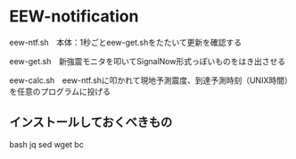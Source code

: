 # EEW-notification
eew-ntf.sh　本体：1秒ごとeew-get.shをたたいて更新を確認する

eew-get.sh　新強震モニタを叩いてSignalNow形式っぽいものをはき出させる

eew-calc.sh　eew-ntf.shに叩かれて現地予測震度、到達予測時刻（UNIX時間）を任意のプログラムに投げる

## インストールしておくべきもの
bash
jq
sed
wget
bc
